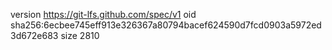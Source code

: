 version https://git-lfs.github.com/spec/v1
oid sha256:6ecbee745eff913e326367a80794bacef624590d7fcd0903a5972ed3d672e683
size 2810
